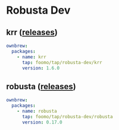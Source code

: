 # Robusta Dev

## krr ([releases](https://github.com/robusta-dev/krr/releases))

```yaml
ownbrew:
  packages:
    - name: krr
      tap: foomo/tap/robusta-dev/krr
      version: 1.6.0
```

## robusta ([releases](https://github.com/robusta-dev/robusta/releases))

```yaml
ownbrew:
  packages:
    - name: robusta
      tap: foomo/tap/robusta-dev/robusta
      version: 0.17.0
```
